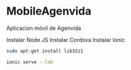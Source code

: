 # MobileAgenvida
Aplicacion móvil de Agenvida

Instalar Node JS
Instalar Cordova
Instalar Ionic

```bash
sudo apt-get install lib32z1

ionic serve --lab

```
